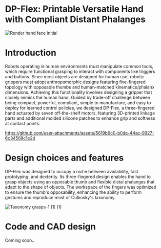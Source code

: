 # DP-Flex: Printable Versatile Hand with Compliant Distant Phalanges

![Render hand face initial](https://github.com/user-attachments/assets/9f8e1a10-9b63-4a6d-a4ce-08d99411ee7c)

# Introduction
  Robots operating in human environments must manipulate common tools, which require functional grasping to interact with components like triggers and buttons. Since most objects are designed for human use, robotic grippers must adopt anthropomorphic designs featuring five-fingered topology with opposable thumbs and human-matched kinematics/phalanx dimensions.
Achieving this functionality involves designing a gripper that closely mimics the human hand. Guided by trade-off challenge between being compact, powerful, compliant, simple to manufacture, and easy to deploy for learned control policies, we designed DP-Flex, a three-fingered hand actuated by seven off-the-shelf motors, featuring 3D-printed linkage parts and additional molded silicone patches to enhance grip and softness at contact points.



https://github.com/user-attachments/assets/5619b6c0-b0da-44ac-9927-6c34568c1e2d



# Design choices and features
  DP-Flex was designed to occupy a niche between availability, fast prototyping, and dexterity. Its three-fingered design enables the hand to grasp objects using an opposable thumb and flexible distal phalanges that adapt to the shape of objects. The workspace of the fingers was optimized to ensure the thumb's opposability, enhancing the ability to perform gestures and reproduce most of Cutkosky's taxonomy.


![Taxonomy grasps-1 (1) (1)](https://github.com/user-attachments/assets/dd0550e7-708e-4a49-8f80-989b7006b65e)

# Code and CAD design
Coming soon...
